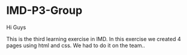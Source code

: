# IMD-P3-Group
 
Hi Guys

This is the third learning exercise in IMD. In this exercise we created 4 pages using html and css. We had to do it on the team..